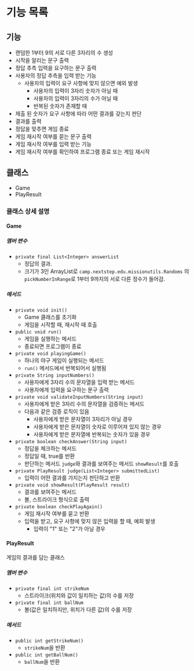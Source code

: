 # 기능 목록

## 기능
- 랜덤한 1부터 9의 서로 다른 3자리의 수 생성
- 시작을 알리는 문구 출력
- 정답 추측 입력을 요구하는 문구 출력
- 사용자의 정답 추측을 입력 받는 기능
  - 사용자의 입력이 요구 사항에 맞지 않으면 예외 발생
    - 사용자의 입력이 3자리 숫자가 아닐 때
    - 사용자의 입력이 3자리의 수가 아닐 때
    - 반복된 숫자가 존재할 때
- 제출 된 숫자가 요구 사항에 따라 어떤 결과를 갖는지 판단
- 결과를 출력
- 정답을 맞추면 게임 종료
- 게임 재시작 여부를 묻는 문구 출력
- 게임 재시작 여부를 입력 받는 기능
- 게임 재시작 여부를 확인하여 프로그램 종료 또는 게임 재시작



## 클래스
- Game
- PlayResult

### 클래스 상세 설명
#### Game
##### 멤버 변수
- `private final List<Integer> answerList`
  - 정답의 결과.
  - 크기가 3인 ArrayList로 `camp.nextstep.edu.missionutils.Randoms`
    의 `pickNumberInRange`로 1부터 9까지의 서로 다른 정수가 들어감.
##### 메서드
- `private void init()`
  - Game 클래스를 초기화
  - 게임을 시작할 때, 재시작 때 호출
- `public void run()`
  - 게임을 실행하는 메서드
  - 종료되면 프로그램이 종료
- `private void playingGame()`
  - 하나의 야구 게임이 실행되는 메서드
  - `run()` 메서드에서 반복되어서 실행됨
- `private String inputNumbers()`
  - 사용자에게 3자리 수의 문자열을 입력 받는 메서드
  - 사용자에게 입력을 요구하는 문구 출력
- `private void validateInputNumbers(String input)`
  - 사용자에게 받은 3자리 수의 문자열을 검증하는 메서드
  - 다음과 같은 검증 로직이 있음
    - 사용자에게 받은 문자열이 3자리가 아닐 경우
    - 사용자에게 받은 문자열이 숫자로 이루어져 있지 않는 경우
    - 사용자에게 받은 문자열에 반복되는 숫자가 있을 경우
- `private boolean checkAnswer(String input)`
  - 정답을 체크하는 메서드
  - 정답일 때, true를 반환
  - 판단하는 메서드 `judge`와 결과를 보여주는 메서드 `showResult`를 호출
- `private PlayResult judge(List<Integer> submittedList)`
  - 입력이 어떤 결과를 가지는지 판단하고 반환
- `private void showResult(PlayResult result)`
  - 결과를 보여주는 메서드
  - 볼, 스트라이크 형식으로 출력
- `private boolean checkPlayAgain()`
  - 게임 재시작 여부를 묻고 반환
  - 입력을 받고, 요구 사항에 맞지 않은 입력을 할 때, 예회 발생
    - 입력이 "1" 또는 "2"가 아닐 경우

#### PlayResult
게임의 결과를 담는 클래스
##### 멤버 변수
- `private final int strikeNum`
  - 스트라이크(위치와 값이 일치하는 값)의 수를 저장
- `private final int ballNum`
  - 볼(값은 일치하지만, 위치가 다른 값)의 수를 저장
##### 메서드
- `public int getStrikeNum()`
  - `strikeNum`을 반환
- `public int getBallNum()`
  - `ballNum`을 반환